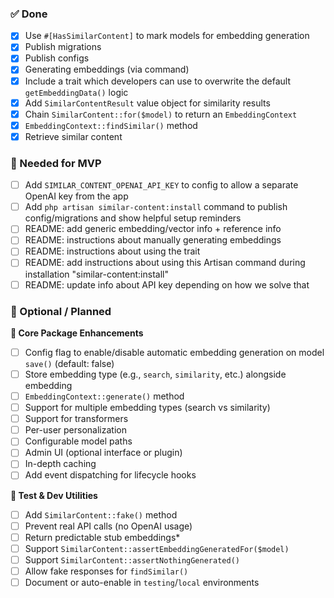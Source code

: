 ### ✅ Done
* [x] Use `#[HasSimilarContent]` to mark models for embedding generation
* [x] Publish migrations
* [x] Publish configs
* [x] Generating embeddings (via command)
* [x] Include a trait which developers can use to overwrite the default `getEmbeddingData()` logic
* [x] Add `SimilarContentResult` value object for similarity results
* [x] Chain `SimilarContent::for($model)` to return an `EmbeddingContext`
* [x] `EmbeddingContext::findSimilar()` method
* [x] Retrieve similar content

### 🚨 Needed for MVP
* [ ] Add `SIMILAR_CONTENT_OPENAI_API_KEY` to config to allow a separate OpenAI key from the app
* [ ] Add `php artisan similar-content:install` command to publish config/migrations and show helpful setup reminders
* [ ] README: add generic embedding/vector info + reference info
* [ ] README: instructions about manually generating embeddings
* [ ] README: instructions about using the trait
* [ ] README: add instructions about using this Artisan command during installation "similar-content:install" 
* [ ] README: update info about API key depending on how we solve that
  
### 📝 Optional / Planned

**🔁 Core Package Enhancements**
* [ ] Config flag to enable/disable automatic embedding generation on model `save()` (default: false)
* [ ] Store embedding type (e.g., `search`, `similarity`, etc.) alongside embedding
* [ ] `EmbeddingContext::generate()` method
* [ ] Support for multiple embedding types (search vs similarity)
* [ ] Support for transformers
* [ ] Per-user personalization
* [ ] Configurable model paths
* [ ] Admin UI (optional interface or plugin)
* [ ] In-depth caching
* [ ] Add event dispatching for lifecycle hooks

**🧪 Test & Dev Utilities**
* [ ] Add `SimilarContent::fake()` method
* [ ] Prevent real API calls (no OpenAI usage)
* [ ] Return predictable stub embeddings*
* [ ] Support `SimilarContent::assertEmbeddingGeneratedFor($model)`
* [ ] Support `SimilarContent::assertNothingGenerated()`
* [ ] Allow fake responses for `findSimilar()`
* [ ] Document or auto-enable in `testing`/`local` environments